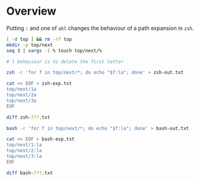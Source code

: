 # Overview

Putting `:` and one of `ahl` changes the behaviour of a path expansion in `zsh`.

```sh
[ -d top ] && rm -rf top
mkdir -p top/next
seq 3 | xargs -I % touch top/next/%

# l behaviour is to delete the first letter

zsh -c 'for f in top/next/*; do echo "$f:la"; done' > zsh-out.txt

cat << EOF > zsh-exp.txt
top/next/1a
top/next/2a
top/next/3a
EOF

diff zsh-???.txt

bash -c 'for f in top/next/*; do echo "$f:la"; done' > bash-out.txt

cat << EOF > bash-exp.txt
top/next/1:la
top/next/2:la
top/next/3:la
EOF

diff bash-???.txt
```
